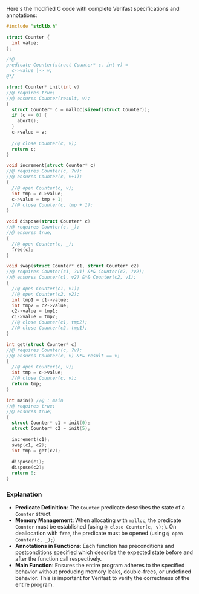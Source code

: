 Here's the modified C code with complete Verifast specifications and annotations:

```c
#include "stdlib.h"

struct Counter {
  int value;
};

/*@
predicate Counter(struct Counter* c, int v) =
  c->value |-> v;
@*/

struct Counter* init(int v)
//@ requires true;
//@ ensures Counter(result, v);
{
  struct Counter* c = malloc(sizeof(struct Counter));
  if (c == 0) {
    abort();
  }
  c->value = v;
  
  //@ close Counter(c, v);
  return c;
}

void increment(struct Counter* c)
//@ requires Counter(c, ?v);
//@ ensures Counter(c, v+1);
{
  //@ open Counter(c, v);
  int tmp = c->value;
  c->value = tmp + 1;
  //@ close Counter(c, tmp + 1);
}

void dispose(struct Counter* c)
//@ requires Counter(c, _);
//@ ensures true;
{
  //@ open Counter(c, _);
  free(c);
}

void swap(struct Counter* c1, struct Counter* c2)
//@ requires Counter(c1, ?v1) &*& Counter(c2, ?v2);
//@ ensures Counter(c1, v2) &*& Counter(c2, v1); 
{
  //@ open Counter(c1, v1);
  //@ open Counter(c2, v2);
  int tmp1 = c1->value;
  int tmp2 = c2->value;
  c2->value = tmp1;
  c1->value = tmp2;
  //@ close Counter(c1, tmp2);
  //@ close Counter(c2, tmp1);
}

int get(struct Counter* c)
//@ requires Counter(c, ?v);
//@ ensures Counter(c, v) &*& result == v; 
{
  //@ open Counter(c, v);
  int tmp = c->value;
  //@ close Counter(c, v);
  return tmp;
}

int main() //@ : main
//@ requires true;
//@ ensures true;
{
  struct Counter* c1 = init(0);
  struct Counter* c2 = init(5);

  increment(c1);
  swap(c1, c2);
  int tmp = get(c2);
  
  dispose(c1);
  dispose(c2);
  return 0;
}
```

### Explanation
- **Predicate Definition**: The `Counter` predicate describes the state of a `Counter` struct.
- **Memory Management**: When allocating with `malloc`, the predicate `Counter` must be established (using `@ close Counter(c, v);`). On deallocation with `free`, the predicate must be opened (using `@ open Counter(c, _);`).
- **Annotations in Functions**: Each function has preconditions and postconditions specified which describe the expected state before and after the function call respectively.
- **Main Function**: Ensures the entire program adheres to the specified behavior without producing memory leaks, double-frees, or undefined behavior. This is important for Verifast to verify the correctness of the entire program.
